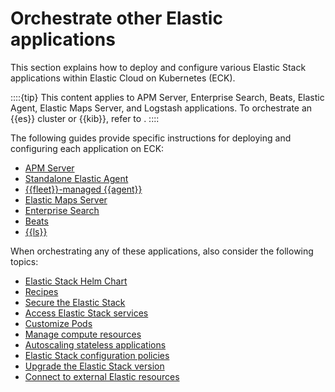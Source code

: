 # Orchestrate other Elastic applications

This section explains how to deploy and configure various Elastic Stack applications within Elastic Cloud on Kubernetes (ECK).

::::{tip}
This content applies to APM Server, Enterprise Search, Beats, Elastic Agent, Elastic Maps Server, and Logstash applications. To orchestrate an {{es}} cluster or {{kib}}, refer to [](./manage-deployments.md).
::::

The following guides provide specific instructions for deploying and configuring each application on ECK:
* [APM Server](apm-server.md)
* [Standalone Elastic Agent](standalone-elastic-agent.md)
* [{{fleet}}-managed {{agent}}](fleet-managed-elastic-agent.md)
* [Elastic Maps Server](elastic-maps-server.md)
* [Enterprise Search](enterprise-search.md)
* [Beats](beats.md)
* [{{ls}}](logstash.md)

When orchestrating any of these applications, also consider the following topics:

* [Elastic Stack Helm Chart](managing-deployments-using-helm-chart.md)
* [Recipes](recipes.md)
* [Secure the Elastic Stack](../../security.md)
* [Access Elastic Stack services](accessing-services.md)
* [Customize Pods](customize-pods.md)
* [Manage compute resources](manage-compute-resources.md)
* [Autoscaling stateless applications](../../autoscaling/autoscaling-stateless-applications-on-eck.md)
* [Elastic Stack configuration policies](elastic-stack-configuration-policies.md)
* [Upgrade the Elastic Stack version](../../upgrade/deployment-or-cluster.md)
* [Connect to external Elastic resources](connect-to-external-elastic-resources.md)
